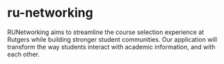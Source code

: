 # ru-networking
RUNetworking aims to streamline the course selection experience at Rutgers while building stronger student communities. Our application will transform the way students interact with academic information, and with each other.
